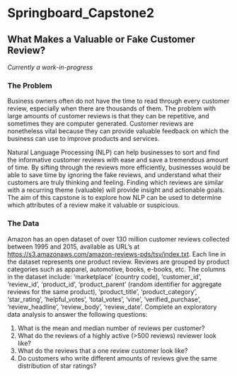 # Springboard_Capstone2

## What Makes a Valuable or Fake Customer Review?
*Currently a work-in-progress*

### The Problem
Business owners often do not have the time to read through every customer review, especially when there are thousands of them. The problem with large amounts of customer reviews is that they can be repetitive, and sometimes they are computer generated. Customer reviews are nonetheless vital because they can provide valuable feedback on which the business can use to improve products and services. 

Natural Language Processing (NLP) can help businesses to sort and find the informative customer reviews with ease and save a tremendous amount of time. By sifting through the reviews more efficiently, businesses would be able to save time by ignoring the fake reviews, and understand what their customers are truly thinking and feeling. Finding which reviews are similar with a recurring theme (valuable) will provide insight and actionable goals. The aim of this capstone is to explore how NLP can be used to determine which attributes of a review make it valuable or suspicious.

### The Data
Amazon has an open dataset of over 130 million customer reviews collected between 1995 and 2015, available as URL’s at https://s3.amazonaws.com/amazon-reviews-pds/tsv/index.txt. Each line in the dataset represents one product review. Reviews are grouped by product categories such as apparel, automotive, books, e-books, etc. The columns in the dataset include: ‘marketplace’ (country code), ‘customer_id’, ‘review_id’, ‘product_id’, ‘product_parent’ (random identifier for aggregate reviews for the same product), ‘product_title’, ‘product_category’, ‘star_rating’, ‘helpful_votes’, ‘total_votes’, ‘vine’, ‘verified_purchase’, ‘review_headline’, ‘review_body’, ‘review_date’. 
Complete an exploratory data analysis to answer the following questions:

<ol>
  <li> What is the mean and median number of reviews per customer? </li>
<li> What do the reviews of a highly active (>500 reviews) reviewer look like? </li>
<li> What do the reviews that a one review customer look like? </li>
<li> Do customers who write different amounts of reviews give the same distribution of star ratings? </li>
  </ol>

